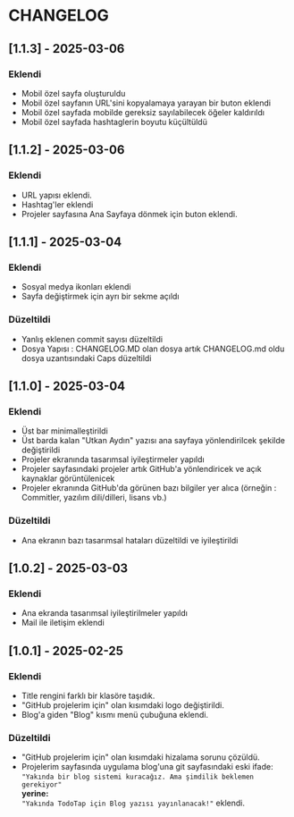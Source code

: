 # CHANGELOG

## [1.1.3] - 2025-03-06

### Eklendi

- Mobil özel sayfa oluşturuldu
- Mobil özel sayfanın URL'sini kopyalamaya yarayan bir buton eklendi
- Mobil özel sayfada mobilde gereksiz sayılabilecek öğeler kaldırıldı
- Mobil özel sayfada hashtaglerin boyutu küçültüldü

## [1.1.2] - 2025-03-06

### Eklendi

- URL yapısı eklendi.
- Hashtag'ler eklendi
- Projeler sayfasına Ana Sayfaya dönmek için buton eklendi.

## [1.1.1] - 2025-03-04

### Eklendi

- Sosyal medya ikonları eklendi
- Sayfa değiştirmek için ayrı bir sekme açıldı

### Düzeltildi

- Yanlış eklenen commit sayısı düzeltildi
- Dosya Yapısı : CHANGELOG.MD olan dosya artık CHANGELOG.md oldu dosya uzantısındaki Caps düzeltildi

## [1.1.0] - 2025-03-04

### Eklendi

- Üst bar minimalleştirildi
- Üst barda kalan "Utkan Aydın" yazısı ana sayfaya yönlendirilcek şekilde değiştirildi
- Projeler ekranında tasarımsal iyileştirmeler yapıldı
- Projeler sayfasındaki projeler artık GitHub'a yönlendiricek ve açık kaynaklar görüntülenicek
- Projeler ekranında GitHub'da görünen bazı bilgiler yer alıca (örneğin : Commitler, yazılım dili/dilleri, lisans vb.)

### Düzeltildi

- Ana ekranın bazı tasarımsal hataları düzeltildi ve iyileştirildi

## [1.0.2] - 2025-03-03

### Eklendi

- Ana ekranda tasarımsal iyileştirilmeler yapıldı
- Mail ile iletişim eklendi

## [1.0.1] - 2025-02-25

### Eklendi

- Title rengini farklı bir klasöre taşıdık.
- "GitHub projelerim için" olan kısımdaki logo değiştirildi.
- Blog'a giden "Blog" kısmı menü çubuğuna eklendi.

### Düzeltildi

- "GitHub projelerim için" olan kısımdaki hizalama sorunu çözüldü.
- Projelerim sayfasında uygulama blog'una git sayfasındaki eski ifade:  
  `"Yakında bir blog sistemi kuracağız. Ama şimdilik beklemen gerekiyor"`  
  **yerine:**  
  `"Yakında TodoTap için Blog yazısı yayınlanacak!"` eklendi.
